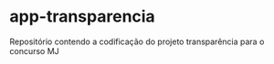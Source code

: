 app-transparencia
=================

Repositório contendo a codificação do projeto transparência para o concurso MJ